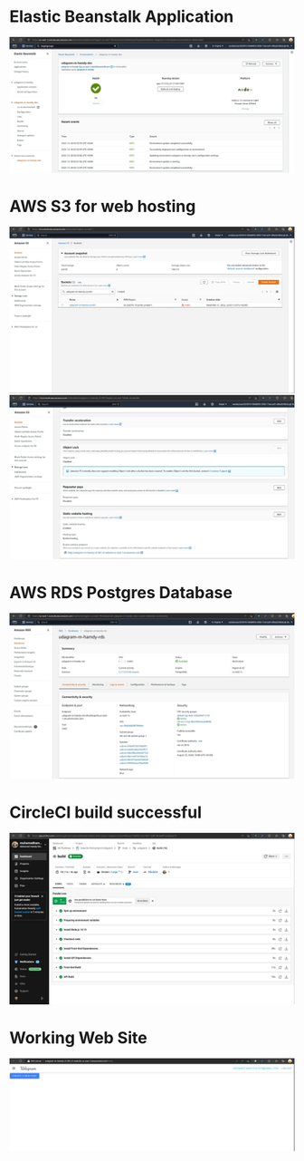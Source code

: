 
# Elastic Beanstalk Application

<img src="Documents/eb-application-ok.jpeg" alt="Elastic Beanstalk Application" title="Elastic Beanstalk Application">


# AWS S3 for web hosting

<img src="Documents/S3-bucket-ok.jpeg" alt="S3 Bucket" title="S3 Bucket">

<img src="Documents/S3-bucket-web.jpeg" alt="S3 Bucket" title="S3 Bucket">


# AWS RDS Postgres Database

<img src="Documents/RDS-postgres.jpeg" alt="RDS Postgres Database" title="RDS Postgres Database">


# CircleCI build successful 

<img src="Documents/CircleCI-pipeline-run.jpg" alt="CircleCI build successful" title="CircleCI build successful" >

# Working Web Site

<img src="Documents/Working-Web-Site.jpeg" alt="Working Web Site" title="Working Web Site" >
